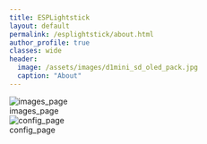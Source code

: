 ```yaml
---
title: ESPLightstick
layout: default
permalink: /esplightstick/about.html
author_profile: true
classes: wide
header:
  image: /assets/images/d1mini_sd_oled_pack.jpg
  caption: "About"
---
```

<wide>
  <img src="/assets/images/images_page.jpg" alt="images_page">
  <figcaption>images_page</figcaption>
</wide>

<wide>
  <img src="/assets/images/config_page.jpg" alt="config_page">
  <figcaption>config_page</figcaption>
</wide>

